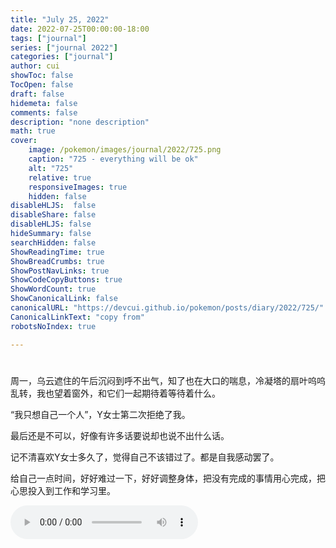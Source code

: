 ```yaml
---
title: "July 25, 2022"
date: 2022-07-25T00:00:00-18:00
tags: ["journal"]
series: ["journal 2022"]
categories: ["journal"]
author: cui
showToc: false
TocOpen: false
draft: false
hidemeta: false
comments: false
description: "none description"
math: true
cover:
    image: /pokemon/images/journal/2022/725.png
    caption: "725 - everything will be ok"
    alt: "725"
    relative: true
    responsiveImages: true
    hidden: false
disableHLJS:  false
disableShare: false
disableHLJS: false
hideSummary: false
searchHidden: false
ShowReadingTime: true
ShowBreadCrumbs: true
ShowPostNavLinks: true
ShowCodeCopyButtons: true
ShowWordCount: true
ShowCanonicalLink: false
canonicalURL: "https://devcui.github.io/pokemon/posts/diary/2022/725/"
CanonicalLinkText: "copy from"
robotsNoIndex: true

---
```


# 

周一，乌云遮住的午后沉闷到呼不出气，知了也在大口的喘息，冷凝塔的扇叶呜呜乱转，我也望着窗外，和它们一起期待着等待着什么。  

“我只想自己一个人”，Y女士第二次拒绝了我。  

最后还是不可以，好像有许多话要说却也说不出什么话。  

记不清喜欢Y女士多久了，觉得自己不该错过了。都是自我感动罢了。

给自己一点时间，好好难过一下，好好调整身体，把没有完成的事情用心完成，把心思投入到工作和学习里。

<audio controls autoplay>
  <source src="/pokemon/music/love_my_self.mp3" type="audio/mpeg">
</audio>